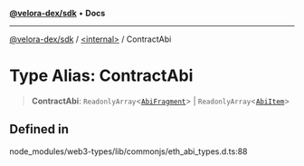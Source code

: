 [**@velora-dex/sdk**](../../README.md) • **Docs**

***

[@velora-dex/sdk](../../globals.md) / [\<internal\>](../README.md) / ContractAbi

# Type Alias: ContractAbi

> **ContractAbi**: `ReadonlyArray`\<[`AbiFragment`](AbiFragment.md)\> \| `ReadonlyArray`\<[`AbiItem`](../namespaces/Users_alexeyshchur_Desktop_Repos_paraswap-sdk_node_modules_web3-utils_lib_commonjs_index/type-aliases/AbiItem.md)\>

## Defined in

node\_modules/web3-types/lib/commonjs/eth\_abi\_types.d.ts:88
